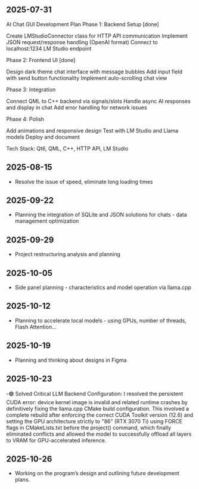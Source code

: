 ## 2025-07-31
AI Chat GUI Development Plan
Phase 1: Backend Setup [done]

Create LMStudioConnector class for HTTP API communication
Implement JSON request/response handling (OpenAI format)
Connect to localhost:1234 LM Studio endpoint

Phase 2: Frontend UI [done]

Design dark theme chat interface with message bubbles
Add input field with send button functionality
Implement auto-scrolling chat view

Phase 3: Integration

Connect QML to C++ backend via signals/slots
Handle async AI responses and display in chat
Add error handling for network issues

Phase 4: Polish

Add animations and responsive design
Test with LM Studio and Llama models
Deploy and document

Tech Stack: Qt6, QML, C++, HTTP API, LM Studio

## 2025-08-15
- Resolve the issue of speed, eliminate long loading times

## 2025-09-22
- Planning the integration of SQLite and JSON solutions for chats - data management optimization

## 2025-09-29
- Project restructuring analysis and planning

## 2025-10-05
- Side panel planning - characteristics and model operation via llama.cpp

## 2025-10-12
- Planning to accelerate local models - using GPUs, number of threads, Flash Attention...

## 2025-10-19
- Planning and thinking about designs in Figma

## 2025-10-23
-🟢 Solved Critical LLM Backend Configuration: I resolved the persistent CUDA error: device kernel image is invalid and related runtime crashes by definitively fixing the llama.cpp CMake build configuration. This involved a complete rebuild after enforcing the correct CUDA Toolkit version (12.6) and setting the GPU architecture strictly to "86" (RTX 3070 Ti) using FORCE flags in CMakeLists.txt before the project() command, which finally eliminated conflicts and allowed the model to successfully offload all layers to VRAM for GPU-accelerated inference.

## 2025-10-26
- Working on the program’s design and outlining future development plans.
